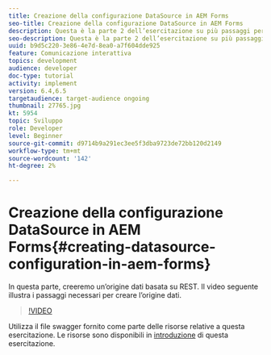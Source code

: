 ```yaml
---
title: Creazione della configurazione DataSource in AEM Forms
seo-title: Creazione della configurazione DataSource in AEM Forms
description: Questa è la parte 2 dell’esercitazione su più passaggi per la creazione del primo documento di comunicazione interattiva. In questa parte, creeremo un’origine dati basata su REST.  Il video seguente illustra i passaggi necessari per creare l’origine dati.
seo-description: Questa è la parte 2 dell’esercitazione su più passaggi per la creazione del primo documento di comunicazione interattiva. In questa parte, creeremo un’origine dati basata su REST.  Il video seguente illustra i passaggi necessari per creare l’origine dati.
uuid: b9d5c220-3e86-4e7d-8ea0-a7f604dde925
feature: Comunicazione interattiva
topics: development
audience: developer
doc-type: tutorial
activity: implement
version: 6.4,6.5
targetaudience: target-audience ongoing
thumbnail: 27765.jpg
kt: 5954
topic: Sviluppo
role: Developer
level: Beginner
source-git-commit: d9714b9a291ec3ee5f3dba9723de72bb120d2149
workflow-type: tm+mt
source-wordcount: '142'
ht-degree: 2%

---
```



# Creazione della configurazione DataSource in AEM Forms{#creating-datasource-configuration-in-aem-forms}

In questa parte, creeremo un’origine dati basata su REST.  Il video seguente illustra i passaggi necessari per creare l’origine dati.

>[!VIDEO](https://video.tv.adobe.com/v/27765/?quality=9&learn=on)

Utilizza il file swagger fornito come parte delle risorse relative a questa esercitazione. Le risorse sono disponibili in [introduzione](introduction.md) di questa esercitazione.
